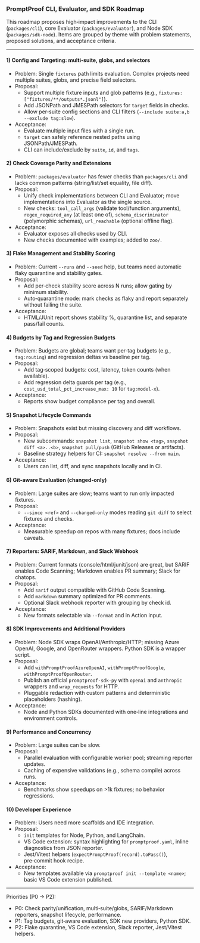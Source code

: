 ### PromptProof CLI, Evaluator, and SDK Roadmap

This roadmap proposes high‑impact improvements to the CLI (`packages/cli`), core Evaluator (`packages/evaluator`), and Node SDK (`packages/sdk-node`). Items are grouped by theme with problem statements, proposed solutions, and acceptance criteria.

---

#### 1) Config and Targeting: multi‑suite, globs, and selectors
- Problem: Single `fixtures` path limits evaluation. Complex projects need multiple suites, globs, and precise field selectors.
- Proposal:
  - Support multiple fixture inputs and glob patterns (e.g., `fixtures: ["fixtures/**/outputs*.jsonl"]`).
  - Add JSONPath and JMESPath selectors for `target` fields in checks.
  - Allow per‑suite config sections and CLI filters (`--include suite:a,b --exclude tag:slow`).
- Acceptance:
  - Evaluate multiple input files with a single run.
  - `target` can safely reference nested paths using JSONPath/JMESPath.
  - CLI can include/exclude by `suite`, `id`, and `tags`.

#### 2) Check Coverage Parity and Extensions
- Problem: `packages/evaluator` has fewer checks than `packages/cli` and lacks common patterns (string/list/set equality, file diff).
- Proposal:
  - Unify check implementations between CLI and Evaluator; move implementations into Evaluator as the single source.
  - New checks: `tool_call_args` (validate tool/function arguments), `regex_required_any` (at least one of), `schema_discriminator` (polymorphic schemas), `url_reachable` (optional offline flag).
- Acceptance:
  - Evaluator exposes all checks used by CLI.
  - New checks documented with examples; added to `zoo/`.

#### 3) Flake Management and Stability Scoring
- Problem: Current `--runs` and `--seed` help, but teams need automatic flaky quarantine and stability gates.
- Proposal:
  - Add per‑check stability score across N runs; allow gating by minimum stability.
  - Auto‑quarantine mode: mark checks as flaky and report separately without failing the suite.
- Acceptance:
  - HTML/JUnit report shows stability %, quarantine list, and separate pass/fail counts.

#### 4) Budgets by Tag and Regression Budgets
- Problem: Budgets are global; teams want per‑tag budgets (e.g., `tag:routing`) and regression deltas vs baseline per tag.
- Proposal:
  - Add tag‑scoped budgets: cost, latency, token counts (when available).
  - Add regression delta guards per tag (e.g., `cost_usd_total_pct_increase_max: 10` for `tag:model-x`).
- Acceptance:
  - Reports show budget compliance per tag and overall.

#### 5) Snapshot Lifecycle Commands
- Problem: Snapshots exist but missing discovery and diff workflows.
- Proposal:
  - New subcommands: `snapshot list`, `snapshot show <tag>`, `snapshot diff <a>..<b>`, `snapshot pull/push` (GitHub Releases or artifacts).
  - Baseline strategy helpers for CI: `snapshot resolve --from main`.
- Acceptance:
  - Users can list, diff, and sync snapshots locally and in CI.

#### 6) Git‑aware Evaluation (changed‑only)
- Problem: Large suites are slow; teams want to run only impacted fixtures.
- Proposal:
  - `--since <ref>` and `--changed-only` modes reading `git diff` to select fixtures and checks.
- Acceptance:
  - Measurable speedup on repos with many fixtures; docs include caveats.

#### 7) Reporters: SARIF, Markdown, and Slack Webhook
- Problem: Current formats (console/html/junit/json) are great, but SARIF enables Code Scanning; Markdown enables PR summary; Slack for chatops.
- Proposal:
  - Add `sarif` output compatible with GitHub Code Scanning.
  - Add `markdown` summary optimized for PR comments.
  - Optional Slack webhook reporter with grouping by check id.
- Acceptance:
  - New formats selectable via `--format` and in Action input.

#### 8) SDK Improvements and Additional Providers
- Problem: Node SDK wraps OpenAI/Anthropic/HTTP; missing Azure OpenAI, Google, and OpenRouter wrappers. Python SDK is a wrapper script.
- Proposal:
  - Add `withPromptProofAzureOpenAI`, `withPromptProofGoogle`, `withPromptProofOpenRouter`.
  - Publish an official `promptproof-sdk-py` with `openai` and `anthropic` wrappers and `wrap_requests` for HTTP.
  - Pluggable redaction with custom patterns and deterministic placeholders (hashing).
- Acceptance:
  - Node and Python SDKs documented with one‑line integrations and environment controls.

#### 9) Performance and Concurrency
- Problem: Large suites can be slow.
- Proposal:
  - Parallel evaluation with configurable worker pool; streaming reporter updates.
  - Caching of expensive validations (e.g., schema compile) across runs.
- Acceptance:
  - Benchmarks show speedups on >1k fixtures; no behavior regressions.

#### 10) Developer Experience
- Problem: Users need more scaffolds and IDE integration.
- Proposal:
  - `init` templates for Node, Python, and LangChain.
  - VS Code extension: syntax highlighting for `promptproof.yaml`, inline diagnostics from JSON reporter.
  - Jest/Vitest helpers (`expectPromptProof(record).toPass()`), pre‑commit hook recipe.
- Acceptance:
  - New templates available via `promptproof init --template <name>`; basic VS Code extension published.

---

Priorities (P0 → P2):
- P0: Check parity/unification, multi‑suite/globs, SARIF/Markdown reporters, snapshot lifecycle, performance.
- P1: Tag budgets, git‑aware evaluation, SDK new providers, Python SDK.
- P2: Flake quarantine, VS Code extension, Slack reporter, Jest/Vitest helpers.



